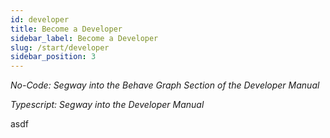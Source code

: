 ```yaml
---
id: developer
title: Become a Developer
sidebar_label: Become a Developer
slug: /start/developer
sidebar_position: 3
---
```


_No-Code: Segway into the Behave Graph Section of the Developer Manual_

_Typescript: Segway into the Developer Manual_

asdf
